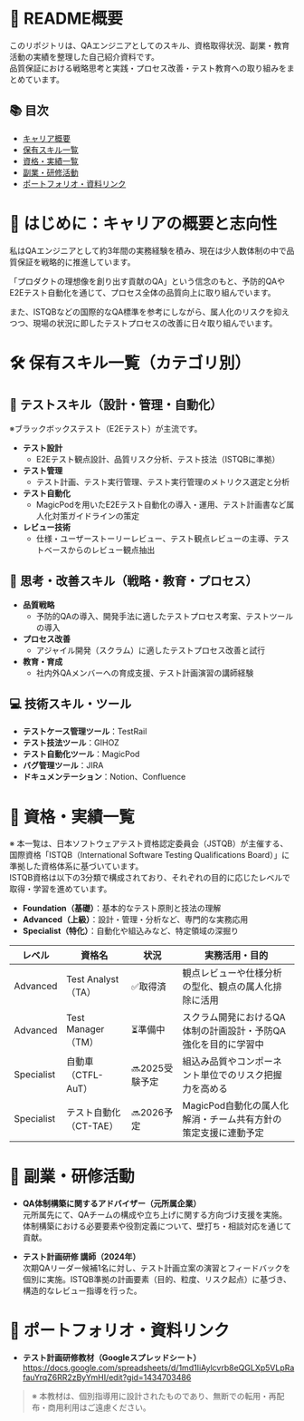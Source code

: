 # 🧪 README概要

このリポジトリは、QAエンジニアとしてのスキル、資格取得状況、副業・教育活動の実績を整理した自己紹介資料です。  
品質保証における戦略思考と実践・プロセス改善・テスト教育への取り組みをまとめています。

## 📚 目次

- [キャリア概要](#はじめに：キャリアの概要と志向性)
- [保有スキル一覧](#保有スキル一覧カテゴリ別)
- [資格・実績一覧](#資格実績一覧)
- [副業・研修活動](#副業研修活動)
- [ポートフォリオ・資料リンク](#ポートフォリオ資料リンク)

# 🎯 はじめに：キャリアの概要と志向性

私はQAエンジニアとして約3年間の実務経験を積み、現在は少人数体制の中で品質保証を戦略的に推進しています。

「プロダクトの理想像を創り出す貢献のQA」という信念のもと、予防的QAやE2Eテスト自動化を通じて、プロセス全体の品質向上に取り組んでいます。

また、ISTQBなどの国際的なQA標準を参考にしながら、属人化のリスクを抑えつつ、現場の状況に即したテストプロセスの改善に日々取り組んでいます。

# 🛠 保有スキル一覧（カテゴリ別）

## 🧪 テストスキル（設計・管理・自動化）
※ブラックボックステスト（E2Eテスト）が主流です。

- **テスト設計**  
  - E2Eテスト観点設計、品質リスク分析、テスト技法（ISTQBに準拠）
- **テスト管理**  
  - テスト計画、テスト実行管理、テスト実行管理のメトリクス選定と分析
- **テスト自動化**  
  - MagicPodを用いたE2Eテスト自動化の導入・運用、テスト計画書など属人化対策ガイドラインの策定
- **レビュー技術**  
  - 仕様・ユーザーストーリーレビュー、テスト観点レビューの主導、テストベースからのレビュー観点抽出

## 🧠 思考・改善スキル（戦略・教育・プロセス）

- **品質戦略**  
  - 予防的QAの導入、開発手法に適したテストプロセス考案、テストツールの導入
- **プロセス改善**  
  - アジャイル開発（スクラム）に適したテストプロセス改善と試行
- **教育・育成**  
  - 社内外QAメンバーへの育成支援、テスト計画演習の講師経験

## 💻 技術スキル・ツール

- **テストケース管理ツール**：TestRail
- **テスト技法ツール**：GIHOZ  
- **テスト自動化ツール**：MagicPod
- **バグ管理ツール**：JIRA
- **ドキュメンテーション**：Notion、Confluence

# 🏅 資格・実績一覧

※ 本一覧は、日本ソフトウェアテスト資格認定委員会（JSTQB）が主催する、国際資格「ISTQB（International Software Testing Qualifications Board）」に準拠した資格体系に基づいています。  
ISTQB資格は以下の3分類で構成されており、それぞれの目的に応じたレベルで取得・学習を進めています。

- **Foundation（基礎）**：基本的なテスト原則と技法の理解  
- **Advanced（上級）**：設計・管理・分析など、専門的な実務応用  
- **Specialist（特化）**：自動化や組込みなど、特定領域の深掘り

| レベル | 資格名 | 状況 | 実務活用・目的 |
|--------|--------|------|------------------|
| Advanced | Test Analyst（TA） | ✅取得済 | 観点レビューや仕様分析の型化、観点の属人化排除に活用 |
| Advanced | Test Manager（TM） | ⏳準備中 | スクラム開発におけるQA体制の計画設計・予防QA強化を目的に学習中 |
| Specialist | 自動車（CTFL-AuT） | 🔜2025受験予定 | 組込み品質やコンポーネント単位でのリスク把握力を高める |
| Specialist | テスト自動化（CT-TAE） | 🔜2026予定 | MagicPod自動化の属人化解消・チーム共有方針の策定支援に連動予定 |

# 🤝 副業・研修活動

- **QA体制構築に関するアドバイザー（元所属企業）**  
  元所属先にて、QAチームの構成や立ち上げに関する方向づけ支援を実施。体制構築における必要要素や役割定義について、壁打ち・相談対応を通じて貢献。

- **テスト計画研修 講師（2024年）**  
  次期QAリーダー候補1名に対し、テスト計画立案の演習とフィードバックを個別に実施。ISTQB準拠の計画要素（目的、粒度、リスク起点）に基づき、構造的なレビュー指導を行った。

# 🔗 ポートフォリオ・資料リンク

- **テスト計画研修教材（Googleスプレッドシート）**  
  https://docs.google.com/spreadsheets/d/1md1IiAylcvrb8eQGLXp5VLpRafauYrqZ6RR2zByYmHI/edit?gid=1434703486  

> ※ 本教材は、個別指導用に設計されたものであり、無断での転用・再配布・商用利用はご遠慮ください。
